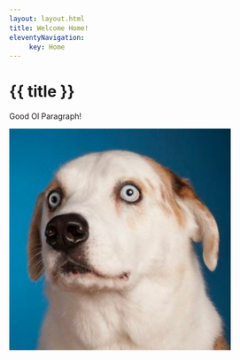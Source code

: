 ```yaml
---
layout: layout.html
title: Welcome Home!
eleventyNavigation:
     key: Home
---
```

# {{ title }}
Good Ol Paragraph!

![Dog](/images/Gregory.jpg)
